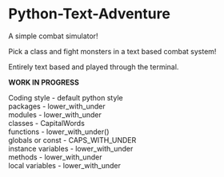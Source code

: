 # Python-Text-Adventure

A simple combat simulator!

Pick a class and fight monsters in a text based combat system!

Entirely text based and played through the terminal.

**WORK IN PROGRESS**

Coding style - default python style<br>
packages - lower_with_under<br>
modules - lower_with_under<br>
classes - CapitalWords<br>
functions - lower_with_under()<br>
globals or const - CAPS_WITH_UNDER<br>
instance variables - lower_with_under<br>
methods - lower_with_under<br>
local variables - lower_with_under<br>
